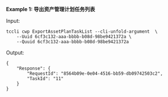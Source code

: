 **Example 1: 导出资产管理计划任务列表**



Input: 

```
tccli cwp ExportAssetPlanTaskList --cli-unfold-argument  \
    --Uuid 6cf3c132-aaa-bbbb-b08d-98be9421372a \
    --Quuid 6cf3c132-aaa-bbbb-b08d-98be9421372a
```

Output: 
```
{
    "Response": {
        "RequestId": "8564b09e-0e04-4516-bb59-db09742503c2",
        "TaskId": "11"
    }
}
```

